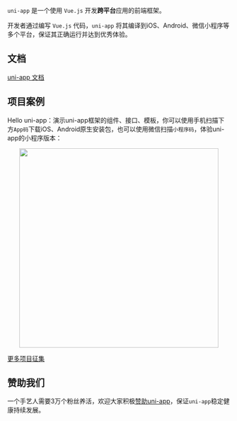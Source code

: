 `uni-app` 是一个使用 `Vue.js` 开发**跨平台**应用的前端框架。

开发者通过编写 `Vue.js` 代码，`uni-app` 将其编译到iOS、Android、微信小程序等多个平台，保证其正确运行并达到优秀体验。

## 文档

[uni-app 文档](https://uniapp.dcloud.io)

## 项目案例

Hello uni-app：演示uni-app框架的组件、接口、模板，你可以使用手机扫描下方`App码`下载iOS、Android原生安装包，也可以使用微信扫描`小程序码`，体验uni-app的小程序版本：

<p align="center">
	<img src="https://img-cdn-qiniu.dcloud.net.cn/img/ipe.png" width="450"/>
</p>


[更多项目征集](https://github.com/dcloudio/uni-app/issues/6)

## 赞助我们

一个手艺人需要3万个粉丝养活，欢迎大家积极[赞助uni-app](http://dev.dcloud.net.cn/sponsor/?channel=uniapp)，保证`uni-app`稳定健康持续发展。
